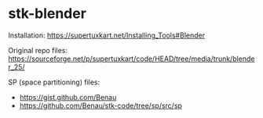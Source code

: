 # stk-blender

Installation: https://supertuxkart.net/Installing_Tools#Blender

Original repo files: https://sourceforge.net/p/supertuxkart/code/HEAD/tree/media/trunk/blender_25/

SP (space partitioning) files:
- https://gist.github.com/Benau
- https://github.com/Benau/stk-code/tree/sp/src/sp



